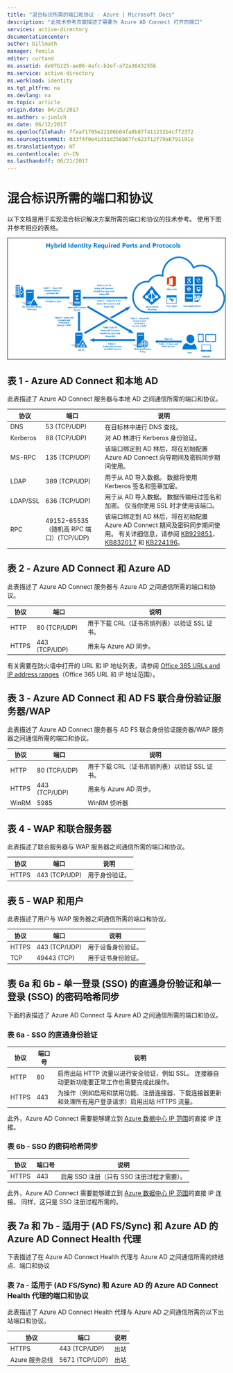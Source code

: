 ```yaml
---
title: "混合标识所需的端口和协议 - Azure | Microsoft Docs"
description: "此技术参考页面描述了需要为 Azure AD Connect 打开的端口"
services: active-directory
documentationcenter: 
author: billmath
manager: femila
editor: curtand
ms.assetid: de97b225-ae06-4afc-b2ef-a72a3643255b
ms.service: active-directory
ms.workload: identity
ms.tgt_pltfrm: na
ms.devlang: na
ms.topic: article
origin.date: 04/25/2017
ms.author: v-junlch
ms.date: 06/12/2017
ms.openlocfilehash: ffea71705e22106b04fa0b87f411232b4cff2372
ms.sourcegitcommit: 033f4f0e41d31d256b67fc623f12f79ab791191e
ms.translationtype: HT
ms.contentlocale: zh-CN
ms.lasthandoff: 06/21/2017
---
```

# <a name="hybrid-identity-required-ports-and-protocols"></a>混合标识所需的端口和协议
以下文档是用于实现混合标识解决方案所需的端口和协议的技术参考。 使用下图并参考相应的表格。

![什么是 Azure AD Connect](./media/active-directory-aadconnect-ports/required3.png)

## <a name="table-1---azure-ad-connect-and-on-premises-ad"></a>表 1 - Azure AD Connect 和本地 AD
此表描述了 Azure AD Connect 服务器与本地 AD 之间通信所需的端口和协议。

| 协议 | 端口 | 说明 |
| --- | --- | --- |
| DNS |53 (TCP/UDP) |在目标林中进行 DNS 查找。 |
| Kerberos |88 (TCP/UDP) |对 AD 林进行 Kerberos 身份验证。 |
| MS-RPC |135 (TCP/UDP) |该端口绑定到 AD 林后，将在初始配置 Azure AD Connect 向导期间及密码同步期间使用。 |
| LDAP |389 (TCP/UDP) |用于从 AD 导入数据。 数据将使用 Kerberos 签名和签章加密。 |
| LDAP/SSL |636 (TCP/UDP) |用于从 AD 导入数据。 数据传输经过签名和加密。 仅当你使用 SSL 时才使用该端口。 |
| RPC |49152-65535（随机高 RPC 端口）(TCP/UDP) |该端口绑定到 AD 林后，将在初始配置 Azure AD Connect 期间及密码同步期间使用。 有关详细信息，请参阅 [KB929851](https://support.microsoft.com/zh-cn/kb/929851)、[KB832017](https://support.microsoft.com/zh-cn/kb/832017) 和 [KB224196](https://support.microsoft.com/zh-cn/kb/224196)。 |

## <a name="table-2---azure-ad-connect-and-azure-ad"></a>表 2 - Azure AD Connect 和 Azure AD
此表描述了 Azure AD Connect 服务器与 Azure AD 之间通信所需的端口和协议。

| 协议 | 端口 | 说明 |
| --- | --- | --- |
| HTTP |80 (TCP/UDP) |用于下载 CRL（证书吊销列表）以验证 SSL 证书。 |
| HTTPS |443 (TCP/UDP) |用来与 Azure AD 同步。 |

有关需要在防火墙中打开的 URL 和 IP 地址列表，请参阅 [Office 365 URLs and IP address ranges](https://support.office.com/article/Office-365-URLs-and-IP-address-ranges-8548a211-3fe7-47cb-abb1-355ea5aa88a2)（Office 365 URL 和 IP 地址范围）。

## <a name="table-3---azure-ad-connect-and-ad-fs-federation-serverswap"></a>表 3 - Azure AD Connect 和 AD FS 联合身份验证服务器/WAP
此表描述了 Azure AD Connect 服务器与 AD FS 联合身份验证服务器/WAP 服务器之间通信所需的端口和协议。  

| 协议 | 端口 | 说明 |
| --- | --- | --- |
| HTTP |80 (TCP/UDP) |用于下载 CRL（证书吊销列表）以验证 SSL 证书。 |
| HTTPS |443 (TCP/UDP) |用来与 Azure AD 同步。 |
| WinRM |5985 |WinRM 侦听器 |

## <a name="table-4---wap-and-federation-servers"></a>表 4 - WAP 和联合服务器
此表描述了联合服务器与 WAP 服务器之间通信所需的端口和协议。

| 协议 | 端口 | 说明 |
| --- | --- | --- |
| HTTPS |443 (TCP/UDP) |用于身份验证。 |

## <a name="table-5---wap-and-users"></a>表 5 - WAP 和用户
此表描述了用户与 WAP 服务器之间通信所需的端口和协议。

| 协议 | 端口 | 说明 |
| --- | --- | --- |
| HTTPS |443 (TCP/UDP) |用于设备身份验证。 |
| TCP |49443 (TCP) |用于证书身份验证。 |

## <a name="table-6a--6b---pass-through-authentication-with-single-sign-on-sso-and-password-hash-sync-with-single-sign-on-sso"></a>表 6a 和 6b - 单一登录 (SSO) 的直通身份验证和单一登录 (SSO) 的密码哈希同步
下面的表描述了 Azure AD Connect 与 Azure AD 之间通信所需的端口和协议。

### <a name="table-6a---pass-through-authentication-with-sso"></a>表 6a - SSO 的直通身份验证
|协议|端口号|说明
| --- | --- | ---
|HTTP|80|启用出站 HTTP 流量以进行安全验证，例如 SSL。 连接器自动更新功能要正常工作也需要完成此操作。
|HTTPS|443| 为操作（例如启用和禁用功能、注册连接器、下载连接器更新和处理所有用户登录请求）启用出站 HTTPS 流量。

此外，Azure AD Connect 需要能够建立到 [Azure 数据中心 IP 范围](https://www.microsoft.com/en-us/download/details.aspx?id=42064)的直接 IP 连接。

### <a name="table-6b---password-hash-sync-with-sso"></a>表 6b - SSO 的密码哈希同步

|协议|端口号|说明
| --- | --- | ---
|HTTPS|443| 启用 SSO 注册（只有 SSO 注册过程才需要）。

此外，Azure AD Connect 需要能够建立到 [Azure 数据中心 IP 范围](https://www.microsoft.com/en-us/download/details.aspx?id=42064)的直接 IP 连接。 同样，这只是 SSO 注册过程所需的。

## <a name="table-7a--7b---azure-ad-connect-health-agent-for-ad-fssync-and-azure-ad"></a>表 7a 和 7b - 适用于 (AD FS/Sync) 和 Azure AD 的 Azure AD Connect Health 代理
下表描述了在 Azure AD Connect Health 代理与 Azure AD 之间通信所需的终结点、端口和协议

### <a name="table-7a---ports-and-protocols-for-azure-ad-connect-health-agent-for-ad-fssync-and-azure-ad"></a>表 7a - 适用于 (AD FS/Sync) 和 Azure AD 的 Azure AD Connect Health 代理的端口和协议
此表描述了 Azure AD Connect Health 代理与 Azure AD 之间通信所需的以下出站端口和协议。  

| 协议 | 端口 | 说明 |
| --- | --- | --- |
| HTTPS |443 (TCP/UDP) |出站 |
| Azure 服务总线 |5671 (TCP/UDP) |出站 |
